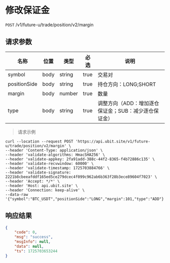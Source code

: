 # 修改保证金

`POST` /v1/future-u/trade/position/v2/margin

## 请求参数

| 名称           | 位置   | 类型     | 必选   | 说明                            |
|--------------|------|--------|------|-------------------------------|
| symbol       | body | string | true | 交易对                           |
| positionSide | body | string | true | 持仓方向：LONG;SHORT               |
| margin       | body | number | true | 数量                            |
| type         | body | string | true | 调整方向（ADD：增加逐仓保证金；SUB：减少逐仓保证金） |

> 请求示例

```shell
curl --location --request POST 'https://api.ubit.site/v1/future-u/trade/position/v2/margin' \
--header 'Content-Type: application/json' \
--header 'validate-algorithms: HmacSHA256' \
--header 'validate-appkey: 2fa91add-388c-44f2-8365-f4b72886c135' \
--header 'validate-recvwindow: 60000' \
--header 'validate-timestamp: 1725703884766' \
--header 'validate-signature: 2221b8cbeeafddf165ed5ce279dcec4f099c962ab6b363f28b3ece89604f7023' \
--header 'Accept: */*' \
--header 'Host: api.ubit.site' \
--header 'Connection: keep-alive' \
--data-raw '{"symbol":"BTC_USDT","positionSide":"LONG","margin":101,"type":"ADD"}'
```

## 响应结果

```json
{
    "code": 0,
    "msg": "success",
    "msgInfo": null,
    "data": null,
    "ts": 1725703653244
}
```


